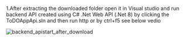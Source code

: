 1.After extracting the downloaded folder open it in Visual studio and run backend API created using C# .Net Web API (.Net 8) by clicking the ToDOAppApi.sln and then 
run http or by ctrl+f5 see below vedio


![backend_apistart_after_download](https://github.com/user-attachments/assets/0b1017a3-33a6-4c04-aa93-1ff3dfad2d36)
